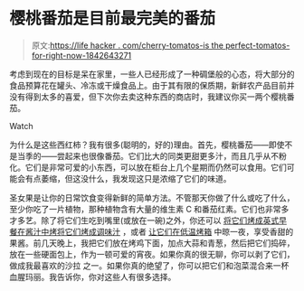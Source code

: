 # 樱桃番茄是目前最完美的番茄

> 原文:[https://life hacker . com/cherry-tomatos-is the perfect-tomatos-for-right-now-1842643271](https://lifehacker.com/cherry-tomatoes-are-the-perfect-tomato-for-right-now-1842643271)

考虑到现在的目标是呆在家里，一些人已经形成了一种碉堡般的心态，将大部分的食品预算花在罐头、冷冻或干燥食品上。由于其有限的保质期，新鲜农产品目前并没有得到太多的喜爱，但下次你去卖这种东西的商店时，我建议你买一两个樱桃番茄。

Watch

为什么是这些西红柿？我有很多(聪明的，好的)理由。首先，樱桃番茄——即使不是当季的——尝起来也很像番茄。它们比大的同类更甜更多汁，而且几乎从不粉化。它们是非常可爱的小东西，可以放在柜台上几个星期而仍然可以食用。它们可能会有点萎缩，但这没什么，我发现这只是浓缩了它们的味道。

圣女果是让你的日常饮食变得新鲜的简单方法。不管那天你做了什么或吃了什么，至少你吃了一片植物，那种植物含有大量的维生素 C 和番茄红素。它们也非常多才多艺。除了将它们生吃到嘴里(或放在一碗)之外，你还可以 [将它们烤成英式早餐](https://skillet.lifehacker.com/make-a-very-british-breakfast-with-tomatoes-and-mushroo-1829499294)[在酱汁中烤](https://skillet.lifehacker.com/you-can-make-this-pasta-sauce-with-even-the-blandest-to-1827172636)[将它们烤成调味汁](https://skillet.lifehacker.com/turn-sad-winter-tomatoes-into-delicious-roasted-salsa-1833380599) ，或者 [让它们在低温烤箱](https://skillet.lifehacker.com/how-nigella-lawson-deals-with-crappy-tomatoes-1833578886) 中晾一夜，享受香甜的果酱。前几天晚上，我把它们放在烤鸡下面，加点大蒜和青葱，然后把它们捣碎，放在一些硬面包上，作为一顿可爱的宵夜。如果你真的很无聊，你可以剥了它们，做成我最喜欢的沙拉 之一。如果你真的绝望了，你可以把它们和泡菜混合来一杯血腥玛丽。我告诉你，你对这些人有很多选择。